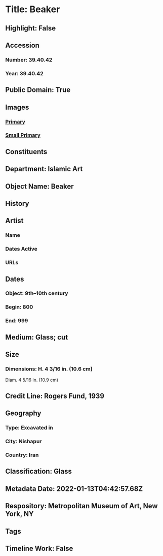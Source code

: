 # Title: Beaker
## Highlight: False
## Accession
### Number: 39.40.42
### Year: 39.40.42
## Public Domain: True
## Images
### [Primary](https://images.metmuseum.org/CRDImages/is/original/39.40.42-D.jpg)
### [Small Primary](https://images.metmuseum.org/CRDImages/is/web-large/39.40.42-D.jpg)
## Constituents
## Department: Islamic Art
## Object Name: Beaker
## History
## Artist
### Name
### Dates Active
### URLs
## Dates
### Object: 9th–10th century
### Begin: 800
### End: 999
## Medium: Glass; cut
## Size
### Dimensions: H. 4 3/16 in. (10.6 cm)
Diam. 4 5/16 in. (10.9 cm)
## Credit Line: Rogers Fund, 1939
## Geography
### Type: Excavated in
### City: Nishapur
### Country: Iran
## Classification: Glass
## Metadata Date: 2022-01-13T04:42:57.68Z
## Respository: Metropolitan Museum of Art, New York, NY
## Tags
## Timeline Work: False